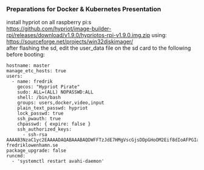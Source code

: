### Preparations for Docker & Kubernetes Presentation

install hypriot on all raspberry pi:s  
https://github.com/hypriot/image-builder-rpi/releases/download/v1.9.0/hypriotos-rpi-v1.9.0.img.zip 
using: https://sourceforge.net/projects/win32diskimager/  
after flashing the sd, edit the user_data file on the sd card to the following before booting:  
```
hostname: master
manage_etc_hosts: true
users:
  - name: fredrik
    gecos: "Hypriot Pirate"
    sudo: ALL=(ALL) NOPASSWD:ALL
    shell: /bin/bash
    groups: users,docker,video,input
    plain_text_passwd: hypriot
    lock_passwd: true
    ssh_pwauth: true
    chpasswd: { expire: false }
    ssh_authorized_keys:
      - ssh-rsa AAAAB3NzaC1yc2EAAAADAQABAAABAQDWFFTzJdE7HMgVscGjsDDpGHoOM2Eif8dIoAFPGIa751OYwK079zTjnl3r6M/Cv5DBE0DrUn+CKoCkDX3ZHadDITemtDB6WyFtVsEDBHXoBPxGOP/VhjU9qSZqSV8WCCB0iCixW/TrBrqRTM5TDtrP44hYUI66VojmeUV3xc/ttyw34nPMLrlxVUx1XJVM63e5nJmSXbCisDYeXDqaDC4F7IvVtSoR0Ysr/sOxUtHgeZE4Q/DALOJN/q3PfGKdloxKlyqKBIHNADJXBgtRHTZZG1HZ3FMtb/EC1v2p7GmNetmrdPxI63jJLHa5g42guFZBUelFb6se1GASuNJUxyPB fredriklowenhamn.se
package_upgrade: false
runcmd:
  - 'systemctl restart avahi-daemon'

```
